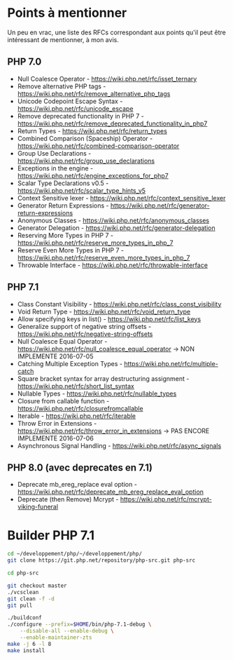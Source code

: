 # Points à mentionner

Un peu en vrac, une liste des RFCs correspondant aux points qu'il peut être intéressant de mentionner,
à mon avis.

## PHP 7.0

 * Null Coalesce Operator - https://wiki.php.net/rfc/isset_ternary
 * Remove alternative PHP tags - https://wiki.php.net/rfc/remove_alternative_php_tags
 * Unicode Codepoint Escape Syntax - https://wiki.php.net/rfc/unicode_escape
 * Remove deprecated functionality in PHP 7 - https://wiki.php.net/rfc/remove_deprecated_functionality_in_php7
 * Return Types - https://wiki.php.net/rfc/return_types
 * Combined Comparison (Spaceship) Operator - https://wiki.php.net/rfc/combined-comparison-operator
 * Group Use Declarations - https://wiki.php.net/rfc/group_use_declarations
 * Exceptions in the engine - https://wiki.php.net/rfc/engine_exceptions_for_php7
 * Scalar Type Declarations v0.5 - https://wiki.php.net/rfc/scalar_type_hints_v5
 * Context Sensitive lexer - https://wiki.php.net/rfc/context_sensitive_lexer
 * Generator Return Expressions - https://wiki.php.net/rfc/generator-return-expressions
 * Anonymous Classes - https://wiki.php.net/rfc/anonymous_classes
 * Generator Delegation - https://wiki.php.net/rfc/generator-delegation
 * Reserving More Types in PHP 7 - https://wiki.php.net/rfc/reserve_more_types_in_php_7
 * Reserve Even More Types in PHP 7 - https://wiki.php.net/rfc/reserve_even_more_types_in_php_7
 * Throwable Interface - https://wiki.php.net/rfc/throwable-interface

## PHP 7.1

 * Class Constant Visibility - https://wiki.php.net/rfc/class_const_visibility
 * Void Return Type - https://wiki.php.net/rfc/void_return_type
 * Allow specifying keys in list() - https://wiki.php.net/rfc/list_keys
 * Generalize support of negative string offsets - https://wiki.php.net/rfc/negative-string-offsets
 * Null Coalesce Equal Operator - https://wiki.php.net/rfc/null_coalesce_equal_operator -> NON IMPLEMENTE 2016-07-05
 * Catching Multiple Exception Types - https://wiki.php.net/rfc/multiple-catch
 * Square bracket syntax for array destructuring assignment - https://wiki.php.net/rfc/short_list_syntax
 * Nullable Types - https://wiki.php.net/rfc/nullable_types
 * Closure from callable function - https://wiki.php.net/rfc/closurefromcallable
 * Iterable - https://wiki.php.net/rfc/iterable
 * Throw Error in Extensions - https://wiki.php.net/rfc/throw_error_in_extensions -> PAS ENCORE IMPLEMENTE 2016-07-06
 * Asynchronous Signal Handling - https://wiki.php.net/rfc/async_signals

## PHP 8.0 (avec deprecates en 7.1)

 * Deprecate mb_ereg_replace eval option - https://wiki.php.net/rfc/deprecate_mb_ereg_replace_eval_option
 * Deprecate (then Remove) Mcrypt - https://wiki.php.net/rfc/mcrypt-viking-funeral

# Builder PHP 7.1

```bash
cd ~/developpement/php/~/developpement/php/
git clone https://git.php.net/repository/php-src.git php-src

cd php-src

git checkout master
./vcsclean
git clean -f -d
git pull

./buildconf
./configure --prefix=$HOME/bin/php-7.1-debug \
    --disable-all --enable-debug \
    --enable-maintainer-zts
make -j 6 -l 8
make install
```
